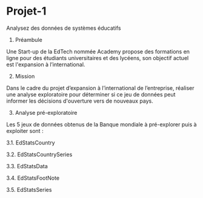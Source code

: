 # Projet-1
Analysez des données de systèmes éducatifs

1. Préambule

Une Start-up de la EdTech nommée Academy propose des formations en ligne pour des étudiants universitaires et des lycéens, son objectif actuel est l'expansion à l’international.

2. Mission

Dans le cadre du projet d’expansion à l’international de l’entreprise, réaliser une analyse exploratoire pour déterminer si ce jeu de données peut informer les décisions d'ouverture vers de nouveaux pays.

3. Analyse pré-exploratoire

Les 5 jeux de données obtenus de la Banque mondiale à pré-explorer puis à exploiter sont :

3.1. EdStatsCountry

3.2. EdStatsCountrySeries

3.3. EdStatsData

3.4. EdStatsFootNote

3.5. EdStatsSeries
